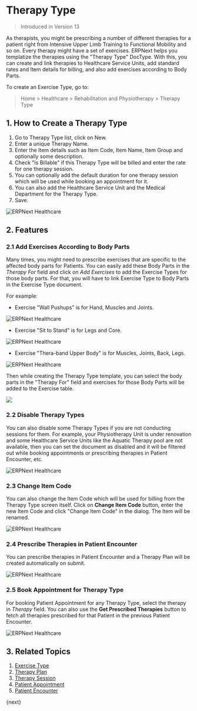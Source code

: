 <!-- add-breadcrumbs -->

# Therapy Type

> Introduced in Version 13

As therapists, you might be prescribing a number of different therapies for a patient right from Intensive Upper Limb Training to Functional Mobility and so on. Every therapy might have a set of exercises. ERPNext helps you templatize the therapies using the "Therapy Type" DocType. With this, you can create and link therapies to Healthcare Service Units, add standard rates and Item details for billing, and also add exercises according to Body Parts.

To create an Exercise Type, go to:

> Home > Healthcare > Rehabilitation and Physiotherapy > Therapy Type

## 1. How to Create a Therapy Type

1. Go to Therapy Type list, click on New.
2. Enter a unique Therapy Name.
3. Enter the Item details such as Item Code, Item Name, Item Group and optionally some description.
4. Check "Is Billable" if this Therapy Type will be billed and enter the rate for one therapy session.
5. You can optionally add the default duration for one therapy session which will be used while booking an appointment for it.
6. You can also add the Healthcare Service Unit and the Medical Department for the Therapy Type.
7. Save.

<img class="screenshot" alt="ERPNext Healthcare" src="{{docs_base_url}}/v12/assets/img/healthcare/therapy-type.png">

## 2. Features

### 2.1 Add Exercises According to Body Parts

Many times, you might need to prescribe exercises that are specific to the affected body parts for Patients. You can easily add these Body Parts in the _Therapy For_ field and click on *Add Exercises* to add the Exercise Types for those body parts. For that, you will have to link Exercise Type to Body Parts in the Exercise Type document.

For example:

- Exercise "Wall Pushups" is for Hand, Muscles and Joints.

<img class="screenshot" alt="ERPNext Healthcare" src="{{docs_base_url}}/v12/assets/img/healthcare/exercise-1.png">

- Exercise "Sit to Stand" is for Legs and Core.

<img class="screenshot" alt="ERPNext Healthcare" src="{{docs_base_url}}/v12/assets/img/healthcare/exercise-2.png">

- Exercise "Thera-band Upper Body" is for Muscles, Joints, Back, Legs.

<img class="screenshot" alt="ERPNext Healthcare" src="{{docs_base_url}}/v12/assets/img/healthcare/exercise-3.png">

Then while creating the Therapy Type template, you can select the body parts in the "Therapy For" field and exercises for those Body Parts will be added to the Exercise table.

<img class="screenshot" src="{{docs_base_url}}/v12/assets/img/healthcare/add-exercises.gif">

### 2.2 Disable Therapy Types

You can also disable some Therapy Types if you are not conducting sessions for them. For example, your Physiotherapy Unit is under renovation and some Healthcare Service Units like the Aquatic Therapy pool are not available, then you can set the document as disabled and it will be filtered out while booking appointments or prescribing therapies in Patient Encounter, etc.

<img class="screenshot" alt="ERPNext Healthcare" src="{{docs_base_url}}/v12/assets/img/healthcare/therapy-disabled.png">

### 2.3 Change Item Code

You can also change the Item Code which will be used for billing from the Therapy Type screen itself. Click on **Change Item Code** button, enter the new Item Code and click "Change Item Code" in the dialog. The Item will be renamed.

<img class="screenshot" alt="ERPNext Healthcare" src="{{docs_base_url}}/v12/assets/img/healthcare/therapy-change-item-code.png">

### 2.4 Prescribe Therapies in Patient Encounter

You can prescribe therapies in Patient Encounter and a Therapy Plan will be created automatically on submit.

<img class="screenshot" alt="ERPNext Healthcare" src="{{docs_base_url}}/v12/assets/img/healthcare/therapy-encounter.jpg">

### 2.5 Book Appointment for Therapy Type

For booking Patient Appointment for any Therapy Type, select the therapy in _Therapy_ field. You can also use the **Get Prescribed Therapies** button to fetch all therapies prescribed for that Patient in the previous Patient Encounter.

<img class="screenshot" alt="ERPNext Healthcare" src="{{docs_base_url}}/v12/assets/img/healthcare/therapy-appointment.png">

## 3. Related Topics
1. [Exercise Type](/docs/user/manual/en/healthcare/exercise_type)
1. [Therapy Plan](/docs/user/manual/en/healthcare/therapy_plan)
1. [Therapy Session](/docs/user/manual/en/healthcare/therapy_session)
1. [Patient Appointment](/docs/user/manual/en/healthcare/patient_appointment)
1. [Patient Encounter](/docs/user/manual/en/healthcare/patient_encounter)

{next}
